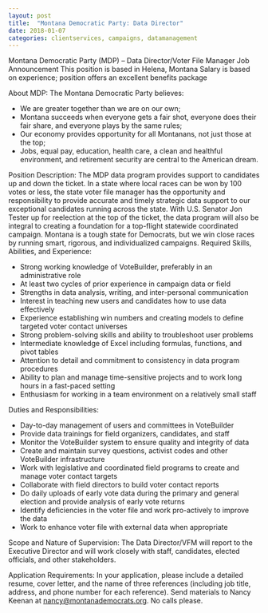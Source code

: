 ```yaml
---
layout: post
title:  "Montana Democratic Party: Data Director"
date: 2018-01-07
categories: clientservices, campaigns, datamanagement
---
```


Montana Democratic Party (MDP) – Data Director/Voter File Manager Job Announcement
This position is based in Helena, Montana
Salary is based on experience; position offers an excellent benefits package

About MDP:
The Montana Democratic Party believes:
* We are greater together than we are on our own;
* Montana succeeds when everyone gets a fair shot, everyone does their fair share, and everyone plays by the same rules;
* Our economy provides opportunity for all Montanans, not just those at the top;
* Jobs, equal pay, education, health care, a clean and healthful environment, and retirement security are central to the American dream.

Position Description:
The MDP data program provides support to candidates up and down the ticket. In a state where local races can be won by 100 votes or less, the state voter file manager has the opportunity and responsibility to provide accurate and timely strategic data support to our exceptional candidates running across the state. With U.S. Senator Jon Tester up for reelection at the top of the ticket, the data program will also be integral to creating a foundation for a top-flight statewide coordinated campaign. Montana is a tough state for Democrats, but we win close races by running smart, rigorous, and individualized campaigns.
Required Skills, Abilities, and Experience:
* Strong working knowledge of VoteBuilder, preferably in an administrative role
* At least two cycles of prior experience in campaign data or field
* Strengths in data analysis, writing, and inter-personal communication
* Interest in teaching new users and candidates how to use data effectively
* Experience establishing win numbers and creating models to define targeted voter contact universes
* Strong problem-solving skills and ability to troubleshoot user problems
* Intermediate knowledge of Excel including formulas, functions, and pivot tables
* Attention to detail and commitment to consistency in data program procedures
* Ability to plan and manage time-sensitive projects and to work long hours in a fast-paced setting
* Enthusiasm for working in a team environment on a relatively small staff

Duties and Responsibilities:
* Day-to-day management of users and committees in VoteBuilder
* Provide data trainings for field organizers, candidates, and staff
* Monitor the VoteBuilder system to ensure quality and integrity of data
* Create and maintain survey questions, activist codes and other VoteBuilder infrastructure
* Work with legislative and coordinated field programs to create and manage voter contact targets
* Collaborate with field directors to build voter contact reports
* Do daily uploads of early vote data during the primary and general election and provide analysis of early vote returns
* Identify deficiencies in the voter file and work pro-actively to improve the data
* Work to enhance voter file with external data when appropriate 

Scope and Nature of Supervision:
The Data Director/VFM will report to the Executive Director and will work closely with staff, candidates, elected officials, and other stakeholders.

Application Requirements:
In your application, please include a detailed resume, cover letter, and the name of three references (including job title, address, and phone number for each reference). Send materials to Nancy Keenan at nancy@montanademocrats.org. No calls please.

